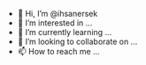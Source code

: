 - 👋 Hi, I’m @ihsanersek
- 👀 I’m interested in ...
- 🌱 I’m currently learning ...
- 💞️ I’m looking to collaborate on ...
- 📫 How to reach me ...

<!---
ihsanersek/ihsanersek is a ✨ special ✨ repository because its `README.md` (this file) appears on your GitHub profile.
You can click the Preview link to take a look at your changes.
--->

